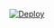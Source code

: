 

[![Deploy](https://button.deta.dev/1/svg)](https://go.deta.dev/deploy?repo=https://github.com/liliana014/generador01)

